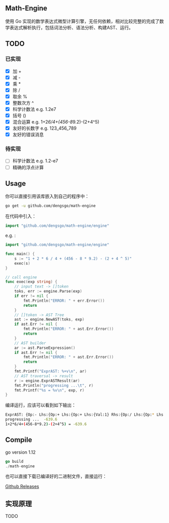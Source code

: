 ## Math-Engine  

使用 Go 实现的数学表达式微型计算引擎，无任何依赖，相对比较完整的完成了数学表达式解析执行，包括词法分析、语法分析、构建AST、运行。  

## TODO  
### 已实现  
  
- [x] 加 +  
- [x] 减 -  
- [x] 乘 *  
- [x] 除 /  
- [x] 取余 %  
- [x] 整数次方 ^  
- [x] 科学计数法 e.g. 1.2e7  
- [x] 括号 ()  
- [x] 混合运算 e.g. 1+2*6/4+(456-8*9.2)-(2+4^5)  
- [x] 友好的长数字 e.g. 123_456_789  
- [x] 友好的错误消息  

### 待实现  
  
- [ ] 科学计数法 e.g. 1.2-e7  
- [ ] 精确的浮点计算    

## Usage  

你可以直接引用该库嵌入到自己的程序中：  
```bash
go get -u github.com/dengsgo/math-engine
```  
在代码中引入：  
```go
import "github.com/dengsgo/math-engine/engine"
```  
e.g. :  
```go
import "github.com/dengsgo/math-engine/engine"

func main() {
	s := "1 + 2 * 6 / 4 + (456 - 8 * 9.2) - (2 + 4 ^ 5)"
	exec(s)
}

// call engine
func exec(exp string) {
	// input text -> []token
	toks, err := engine.Parse(exp)
	if err != nil {
		fmt.Println("ERROR: " + err.Error())
		return
	}
	// []token -> AST Tree
	ast := engine.NewAST(toks, exp)
	if ast.Err != nil {
		fmt.Println("ERROR: " + ast.Err.Error())
		return
	}
	// AST builder
	ar := ast.ParseExpression()
	if ast.Err != nil {
		fmt.Println("ERROR: " + ast.Err.Error())
		return
	}
	fmt.Printf("ExprAST: %+v\n", ar)
	// AST traversal -> result
	r := engine.ExprASTResult(ar)
	fmt.Println("progressing ...\t", r)
	fmt.Printf("%s = %v\n", exp, r)
}
```  
编译运行，应该可以看到如下输出：  
```bash
ExprAST: {Op:- Lhs:{Op:+ Lhs:{Op:+ Lhs:{Val:1} Rhs:{Op:/ Lhs:{Op:* Lhs:{Val:2} Rhs:{Val:6}} Rhs:{Val:4}}} Rhs:{Op:- Lhs:{Val:456} Rhs:{Op:* Lhs:{Val:8} Rhs:{Val:9.2}}}} Rhs:{Op:+ Lhs:{Val:2} Rhs:{Op:^ Lhs:{Val:4} Rhs:{Val:5}}}}
progressing ...  -639.6
1+2*6/4+(456-8*9.2)-(2+4^5) = -639.6
```  


## Compile    

go version 1.12  
```go
go build
./math-engine
```
  
也可以直接下载已编译好的二进制文件，直接运行：  

[Github Releases](https://github.com/dengsgo/math-engine/releases)  

## 实现原理  

TODO